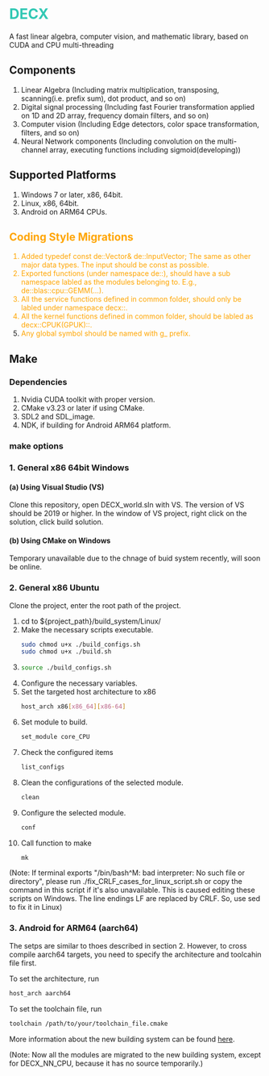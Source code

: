# <span style="color : rgb(50, 200, 180);">DECX</span>
A fast linear algebra, computer vision, and mathematic library, based on CUDA and CPU multi-threading

## Components
1. Linear Algebra (Including matrix multiplication, transposing, scanning(i.e. prefix sum), dot product, and so on)
2. Digital signal processing (Including fast Fourier transformation applied on 1D and 2D array, frequency domain filters, and so on)
3. Computer vision (Including Edge detectors, color space transformation, filters, and so on)
4. Neural Network components (Including convolution on the multi-channel array, executing functions including sigmoid(developing))

## Supported Platforms
1. Windows 7 or later, x86, 64bit.
2. Linux, x86, 64bit.
3. Android on ARM64 CPUs.

## <font color="orange">Coding Style Migrations
1. Added typedef const de::Vector& de::InputVector; The same as other major data types. The input should be const as possible.
2. Exported functions (under namespace de::), should have a sub namespace labled as the modules belonging to. E.g., de::blas::cpu::GEMM(...).
3. All the service functions defined in common folder, should only be labled under namespace decx::.
4. All the kernel functions defined in common folder, should be labled as decx::CPUK(GPUK)::.
5. Any global symbol should be named with g_ prefix.</font>


## Make
### Dependencies
1. Nvidia CUDA toolkit with proper version.
2. CMake v3.23 or later if using CMake.
3. SDL2 and SDL_image.
4. NDK, if building for Android ARM64 platform.

### make options

### 1. General x86 64bit Windows
#### (a) Using Visual Studio (VS)
Clone this repository, open DECX_world.sln with VS. The version of VS should be 2019 or higher. In the window of VS project, right click on the solution, click build solution.

#### (b) Using CMake on Windows
Temporary unavailable due to the chnage of buid system recently, will soon be online.

### 2. General x86 Ubuntu
Clone the project, enter the root path of the project. 
1. cd to ${project\_path}/build_system/Linux/
2. Make the necessary scripts executable.
    ```bash 
    sudo chmod u+x ./build_configs.sh
    sudo chmod u+x ./build.sh
    ```
3. 
    ```bash
    source ./build_configs.sh
    ```
4. Configure the necessary variables.
5. Set the targeted host architecture to x86
    ```bash
    host_arch x86[x86_64][x86-64]
    ```
6. Set module to build.
    ```bash 
    set_module core_CPU
    ```
7. Check the configured items
    ```bash
    list_configs
    ```
8. Clean the configurations of the selected module.
    ```bash
    clean
    ```
9. Configure the selected module.
    ```bash
    conf
    ```
10. Call function to make
    ```bash
    mk
    ```

(Note: If terminal exports "/bin/bash^M: bad interpreter: No such file or directory", please run ./fix_CRLF_cases_for_linux_script.sh or copy the command in this script if it's also unavailable. This is caused editing these scripts on Windows. The line endings LF are replaced by CRLF. So, use sed to fix it in Linux)

### 3. Android for ARM64 (aarch64)
The setps are similar to thoes described in section 2. However, to cross compile aarch64 targets, you need to specify the architecture and toolcahin file first. 

To set the architecture, run 
```bash
host_arch aarch64
```
To set the toolchain file, run
```bash
toolchain /path/to/your/toolchain_file.cmake
```

More information about the new building system can be found [here](https://github.com/param0037/DECX/tree/dev_DECX/build_system/readme.md).

(Note: Now all the modules are migrated to the new building system, except for DECX_NN_CPU, because it has no source temporarily.)